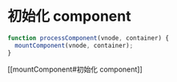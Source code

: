 # 初始化 component

```ts
function processComponent(vnode, container) {
  mountComponent(vnode, container);
}
```

[[mountComponent#初始化 component]]